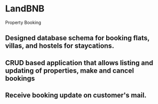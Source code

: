# LandBNB
Property Booking 

## Designed database schema for booking flats, villas, and hostels for staycations.
## CRUD based application that allows listing and updating of properties, make and cancel bookings 
## Receive booking update on customer's mail.
